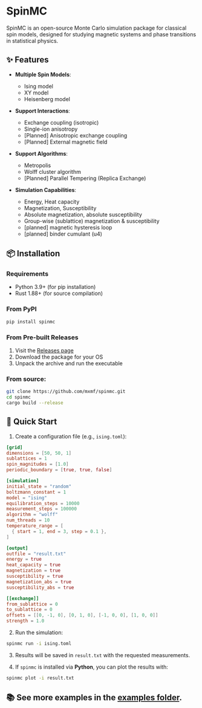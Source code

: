 # SpinMC

SpinMC is an open-source Monte Carlo simulation package for classical spin models, designed for studying magnetic systems and phase transitions in statistical physics.

## ✨ Features

- **Multiple Spin Models**:
  - Ising model
  - XY model
  - Heisenberg model

- **Support Interactions**:
  - Exchange coupling (isotropic)
  - Single-ion anisotropy
  - [Planned] Anisotropic exchange coupling
  - [Planned] External magnetic field

- **Support Algorithms**:
  - Metropolis
  - Wolff cluster algorithm
  - [Planned] Parallel Tempering (Replica Exchange)

- **Simulation Capabilities**:
  - Energy, Heat capacity
  - Magnetization, Susceptibility
  - Absolute magnetization, absolute susceptibility
  - Group-wise (sublattice) magnetization & susceptibility
  - [planned] magnetic hysteresis loop
  - [planned] binder cumulant (u4)

## 📦 Installation

### Requirements

- Python 3.9+ (for pip installation)
- Rust 1.88+ (for source compilation)

### From PyPI

```bash
pip install spinmc
```

### From Pre-built Releases

1. Visit the [Releases page](https://github.com/mxmf/spinmc/releases)
2. Download the package for your OS
3. Unpack the archive and run the executable

### From source:

```bash
git clone https://github.com/mxmf/spinmc.git
cd spinmc
cargo build --release
```

## 🚀 Quick Start

1. Create a configuration file (e.g., `ising.toml`):

```toml
[grid]
dimensions = [50, 50, 1]
sublattices = 1
spin_magnitudes = [1.0]
periodic_boundary = [true, true, false]

[simulation]
initial_state = "random"
boltzmann_constant = 1
model = "ising"
equilibration_steps = 10000
measurement_steps = 100000
algorithm = "wolff"
num_threads = 10
temperature_range = [
  { start = 1, end = 3, step = 0.1 },
]

[output]
outfile = "result.txt"
energy = true
heat_capacity = true
magnetization = true
susceptibility = true
magnetization_abs = true
susceptibility_abs = true

[[exchange]]
from_sublattice = 0
to_sublattice = 0
offsets = [[0, -1, 0], [0, 1, 0], [-1, 0, 0], [1, 0, 0]]
strength = 1.0
```

2. Run the simulation:

```bash
spinmc run -i ising.toml
```

3. Results will be saved in `result.txt` with the requested measurements.

4. If `spinmc` is installed via **Python**, you can plot the results with:

```bash
spinmc plot -i result.txt
```

## 📚 See more examples in the [examples folder](https://github.com/mxmf/spinmc/tree/main/examples).
